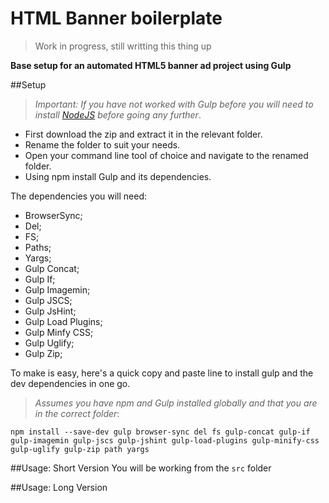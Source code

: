 # HTML Banner boilerplate

> Work in progress, still writting this thing up

**Base setup for an automated HTML5 banner ad project using Gulp**

##Setup
> *Important: If you have not worked with Gulp before you will need to install <a href="https://nodejs.org/">NodeJS</a> before going any further*.

- First download the zip and extract it in the relevant folder.
- Rename the folder to suit your needs.
- Open your command line tool of choice and navigate to the renamed folder.
- Using npm install Gulp and its dependencies.

The dependencies you will need:
- BrowserSync;
- Del;
- FS;
- Paths;
- Yargs;
- Gulp Concat;
- Gulp If;
- Gulp Imagemin;
- Gulp JSCS;
- Gulp JsHint;
- Gulp Load Plugins;
- Gulp Minfy CSS;
- Gulp Uglify;
- Gulp Zip;

To make is easy, here's a quick copy and paste line to install gulp and the dev dependencies in one go.
> *Assumes you have npm and Gulp installed globally and that you are in the correct folder*:

    npm install --save-dev gulp browser-sync del fs gulp-concat gulp-if gulp-imagemin gulp-jscs gulp-jshint gulp-load-plugins gulp-minify-css gulp-uglify gulp-zip path yargs

##Usage: Short Version
You will be working from the `src` folder

##Usage: Long Version

